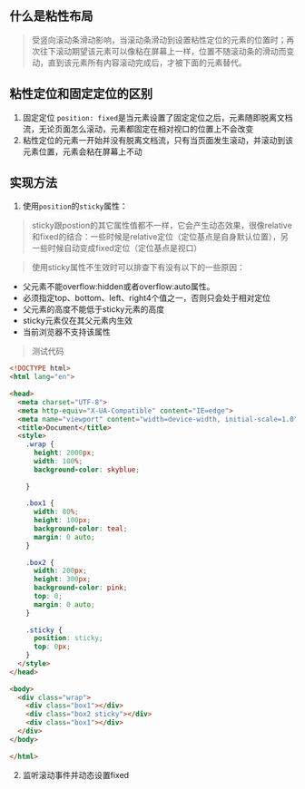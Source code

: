 ## 什么是粘性布局

> 受竖向滚动条滑动影响，当滚动条滑动到设置粘性定位的元素的位置时；再次往下滚动期望该元素可以像粘在屏幕上一样，位置不随滚动条的滑动而变动，直到该元素所有内容滚动完成后，才被下面的元素替代。

## 粘性定位和固定定位的区别
1. 固定定位 `position: fixed`是当元素设置了固定定位之后，元素随即脱离文档流，无论页面怎么滚动，元素都固定在相对视口的位置上不会改变
2. 粘性定位的元素一开始并没有脱离文档流，只有当页面发生滚动，并滚动到该元素位置，元素会粘在屏幕上不动
## 实现方法

1. 使用`position`的`sticky`属性：

> sticky跟postion的其它属性值都不一样，它会产生动态效果，很像relative和fixed的结合：一些时候是relative定位（定位基点是自身默认位置），另一些时候自动变成fixed定位（定位基点是视口）

> 使用sticky属性不生效时可以排查下有没有以下的一些原因：

- 父元素不能overflow:hidden或者overflow:auto属性。
- 必须指定top、bottom、left、right4个值之一，否则只会处于相对定位
- 父元素的高度不能低于sticky元素的高度
- sticky元素仅在其父元素内生效
- 当前浏览器不支持该属性

> 测试代码

```html
<!DOCTYPE html>
<html lang="en">
 
<head>
  <meta charset="UTF-8">
  <meta http-equiv="X-UA-Compatible" content="IE=edge">
  <meta name="viewport" content="width=device-width, initial-scale=1.0">
  <title>Document</title>
  <style>
    .wrap {
      height: 2000px;
      width: 100%;
      background-color: skyblue;
 
    }
 
    .box1 {
      width: 80%;
      height: 100px;
      background-color: teal;
      margin: 0 auto;
    }
 
    .box2 {
      width: 200px;
      height: 300px;
      background-color: pink;
      top: 0;
      margin: 0 auto;
    }
 
    .sticky {
      position: sticky;
      top: 0px;
    }
  </style>
</head>
 
<body>
  <div class="wrap">
    <div class="box1"></div>
    <div class="box2 sticky"></div>
    <div class="box1"></div>
  </div>
</body>
 
</html>
```

2. 监听滚动事件并动态设置fixed
